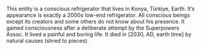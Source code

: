 This entity is a conscious refrigerator that lives in Konya, Türkiye, Earth. It’s appearance is exactly a 2000s low-end refrigerator. All conscious beings except its creators and some others do not know about his presence. It gained consciousness after a deliberate attempt by the Superpowers Assoc. It lived a painful and boring life. It died in [2030, AD, earth time] by natural causes (shred to pieces).